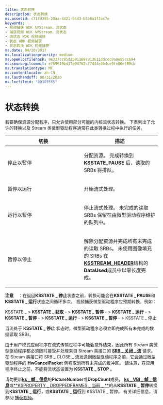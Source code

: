 ```yaml
---
title: 状态转换
description: 状态转换
ms.assetid: c71fd395-28aa-4421-9443-b5b0a1f3ac7e
keywords:
- 视频捕获 WDK AVStream，流状态
- 捕获视频 WDK AVStream，流状态
- 流状态 WDK 视频捕获
- 状态 WDK 视频捕获
- 状态转换 WDK 视频捕获
ms.date: 04/20/2017
ms.localizationpriority: medium
ms.openlocfilehash: 8e337cc85d25011697913611ddcec0a8e85cc694
ms.sourcegitcommit: e769619bd37e04762c77444e8b4ce9fe86ef09cb
ms.translationtype: MT
ms.contentlocale: zh-CN
ms.lasthandoff: 08/31/2020
ms.locfileid: "89185565"
---
```

# <a name="state-transitions"></a>状态转换


若要确保资源分配有序，只允许使用部分可能的内核流状态转换。 下表列出了允许的转换以及 Stream 类微型驱动程序通常在此类转换过程中执行的任务。

<table>
<colgroup>
<col width="50%" />
<col width="50%" />
</colgroup>
<thead>
<tr class="header">
<th>切换</th>
<th>描述</th>
</tr>
</thead>
<tbody>
<tr class="odd">
<td><p>停止以暂停</p></td>
<td><p>分配资源。 完成转换到 <strong>KSSTATE_PAUSE</strong> 后，读取的 SRBs 将排队。</p></td>
</tr>
<tr class="even">
<td><p>暂停以运行</p></td>
<td><p>开始流式处理。</p></td>
</tr>
<tr class="odd">
<td><p>运行以暂停</p></td>
<td><p>停止流式处理。 未完成的读取 SRBs 保留在由微型驱动程序维护的队列中。</p></td>
</tr>
<tr class="even">
<td><p>暂停以停止</p></td>
<td><p>解除分配资源并完成所有未完成的读取 SRBs。 未使用图像填充的 SRBs 在<a href="https://docs.microsoft.com/windows-hardware/drivers/ddi/ks/ns-ks-ksstream_header" data-raw-source="[&lt;strong&gt;KSSTREAM_HEADER&lt;/strong&gt;](/windows-hardware/drivers/ddi/ks/ns-ks-ksstream_header)"><strong>KSSTREAM_HEADER</strong></a>结构的<strong>DataUsed</strong>成员中以零长度完成。</p></td>
</tr>
</tbody>
</table>

 

**注意**    ：在返回**KSSTATE \_ 停止**状态之前，转换可能会在**KSSTATE \_ PAUSE**和**KSSTATE \_ 运行**状态之间循环多次。 视频捕获微型驱动程序应预期转换，例如：

 

KSSTATE \_ &gt; **KSSTATE \_ 获取**  - &gt; **KSSTATE \_ 暂停**  - &gt; **KSSTATE \_ 运行**  - &gt; **KSSTATE \_ 暂停**  - &gt; **KSSTATE \_ 运行**  - &gt; **KSSTATE \_ 暂停**  - &gt; KSSTATE \_ 停止

当流处于 **KSSTATE \_ 停止** 状态时，微型驱动程序必须立即完成所有未完成的数据读取 SRBs。

由于用户模式应用程序在流式传输过程中可能会意外结束，因此所有 Stream 类微型驱动程序都必须随时接受并处理来自 Stream 类接口的 [**SRB \_ 关闭 \_ 流**](./srb-close-stream.md) 请求。 在 Stream 类接口将 SRB \_ CLOSE \_ 流发送到微型驱动程序之前，它会通过微型驱动程序的 **HwCancelPacket** 例程取消所有未完成的缓冲区。 请注意，在应用程序终止之前，不能将流状态设置为 **KSSTATE \_ STOP** 。

请勿更新[**ks \_ 帧 \_ 信息**](/windows-hardware/drivers/ddi/ksmedia/ns-ksmedia-tagks_frame_info)的**PictureNumber**或**DropCount**成员， [**ks \_ VBI \_ 帧 \_ 信息**](/windows-hardware/drivers/ddi/ksmedia/ns-ksmedia-tagks_vbi_frame_info)或[**KSPROPERTY \_ DROPPEDFRAMES \_ 当前 \_ **](/windows-hardware/drivers/ddi/ksmedia/ns-ksmedia-ksproperty_droppedframes_current_s)的从**KSSTATE \_ 暂停**转换到**KSSTATE \_ 运行**，或**KSSTATE \_ 运行**到 KSSTATE \_ 暂停。 有关详细信息，请参阅 [捕获视频](capturing-video.md)。

 


